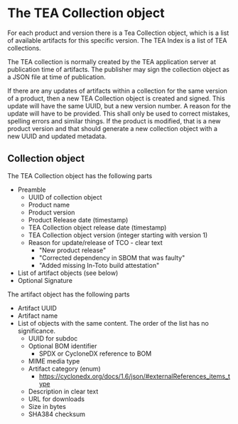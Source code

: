 # The TEA Collection object

For each product and version there is a Tea Collection object, which is a list
of available artifacts for this specific version. The TEA Index is a list of
TEA collections.

The TEA collection is normally created by the TEA application server at
publication time of artifacts. The publisher may sign the collection
object as a JSON file at time of publication.

If there are any updates of artifacts within a collection for the same
version of a product, then a new TEA Collection object is created and signed.
This update will have the same UUID, but a new version number. A reason
for the update will have to be provided. This shall only be used to
correct mistakes, spelling errors and similar things. If the product
is modified, that is a new product version and that should generate
a new collection object with a new UUID and updated metadata.

## Collection object

The TEA Collection object has the following parts

* Preamble
  * UUID of collection object
  * Product name
  * Product version
  * Product Release date (timestamp)
  * TEA Collection object release date (timestamp)
  * TEA Collection object version (integer starting with version 1)
  * Reason for update/release of TCO - clear text
    * "New product release"
    * "Corrected dependency in SBOM that was faulty"
    * "Added missing In-Toto build attestation"
* List of artifact objects (see below)
* Optional Signature

The artifact object has the following parts

* Artifact UUID
* Artifact name
* List of objects with the same content. The order of the list has no significance.
  * UUID for subdoc
  * Optional BOM identifier
    * SPDX or CycloneDX reference to BOM
  * MIME media type
  * Artifact category (enum)
    * https://cyclonedx.org/docs/1.6/json/#externalReferences_items_type
  * Description in clear text
  * URL for downloads
  * Size in bytes
  * SHA384 checksum
